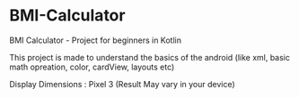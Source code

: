 # BMI-Calculator
BMI Calculator - Project for beginners in Kotlin

This project is made to understand the basics of the android 
(like xml, basic math opreation, color, cardView, layouts etc)

Display Dimensions : Pixel 3 
(Result May vary in your device)




